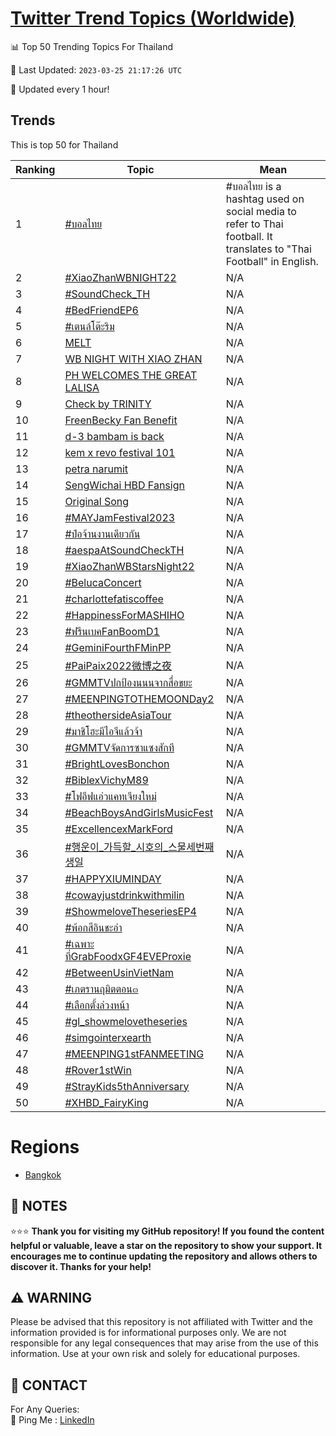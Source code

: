 [Twitter Trend Topics (Worldwide)](https://github.com/ErcinDedeoglu/Twitter-Trend-Topics)
==========


📊 Top 50 Trending Topics For Thailand

📆 Last Updated: `2023-03-25 21:17:26 UTC`

🔧 Updated every 1 hour!


## Trends

This is top 50 for Thailand

| Ranking | Topic | Mean |
| ------- | ------------ | ------------ |
| 1 | [#บอลไทย](http://twitter.com/search?q=%23%e0%b8%9a%e0%b8%ad%e0%b8%a5%e0%b9%84%e0%b8%97%e0%b8%a2) | #บอลไทย is a hashtag used on social media to refer to Thai football. It translates to "Thai Football" in English. |
| 2 | [#XiaoZhanWBNIGHT22](http://twitter.com/search?q=%23XiaoZhanWBNIGHT22) | N/A |
| 3 | [#SoundCheck_TH](http://twitter.com/search?q=%23SoundCheck_TH) | N/A |
| 4 | [#BedFriendEP6](http://twitter.com/search?q=%23BedFriendEP6) | N/A |
| 5 | [#เตนล์โต๊ะริม](http://twitter.com/search?q=%23%e0%b9%80%e0%b8%95%e0%b8%99%e0%b8%a5%e0%b9%8c%e0%b9%82%e0%b8%95%e0%b9%8a%e0%b8%b0%e0%b8%a3%e0%b8%b4%e0%b8%a1) | N/A |
| 6 | [MELT](http://twitter.com/search?q=MELT) | N/A |
| 7 | [WB NIGHT WITH XIAO ZHAN](http://twitter.com/search?q=WB+NIGHT+WITH+XIAO+ZHAN) | N/A |
| 8 | [PH WELCOMES THE GREAT LALISA](http://twitter.com/search?q=PH+WELCOMES+THE+GREAT+LALISA) | N/A |
| 9 | [Check by TRINITY](http://twitter.com/search?q=Check+by+TRINITY) | N/A |
| 10 | [FreenBecky Fan Benefit](http://twitter.com/search?q=FreenBecky+Fan+Benefit) | N/A |
| 11 | [d-3 bambam is back](http://twitter.com/search?q=d-3+bambam+is+back) | N/A |
| 12 | [kem x revo festival 101](http://twitter.com/search?q=kem+x+revo+festival+101) | N/A |
| 13 | [petra narumit](http://twitter.com/search?q=petra+narumit) | N/A |
| 14 | [SengWichai HBD Fansign](http://twitter.com/search?q=SengWichai+HBD+Fansign) | N/A |
| 15 | [Original Song](http://twitter.com/search?q=Original+Song) | N/A |
| 16 | [#MAYJamFestival2023](http://twitter.com/search?q=%23MAYJamFestival2023) | N/A |
| 17 | [#ป๋อจ้านงานเดียวกัน](http://twitter.com/search?q=%23%e0%b8%9b%e0%b9%8b%e0%b8%ad%e0%b8%88%e0%b9%89%e0%b8%b2%e0%b8%99%e0%b8%87%e0%b8%b2%e0%b8%99%e0%b9%80%e0%b8%94%e0%b8%b5%e0%b8%a2%e0%b8%a7%e0%b8%81%e0%b8%b1%e0%b8%99) | N/A |
| 18 | [#aespaAtSoundCheckTH](http://twitter.com/search?q=%23aespaAtSoundCheckTH) | N/A |
| 19 | [#XiaoZhanWBStarsNight22](http://twitter.com/search?q=%23XiaoZhanWBStarsNight22) | N/A |
| 20 | [#BelucaConcert](http://twitter.com/search?q=%23BelucaConcert) | N/A |
| 21 | [#charlottefatiscoffee](http://twitter.com/search?q=%23charlottefatiscoffee) | N/A |
| 22 | [#HappinessForMASHIHO](http://twitter.com/search?q=%23HappinessForMASHIHO) | N/A |
| 23 | [#ฟรีนเบคFanBoomD1](http://twitter.com/search?q=%23%e0%b8%9f%e0%b8%a3%e0%b8%b5%e0%b8%99%e0%b9%80%e0%b8%9a%e0%b8%84FanBoomD1) | N/A |
| 24 | [#GeminiFourthFMinPP](http://twitter.com/search?q=%23GeminiFourthFMinPP) | N/A |
| 25 | [#PaiPaix2022微博之夜](http://twitter.com/search?q=%23PaiPaix2022%e5%be%ae%e5%8d%9a%e4%b9%8b%e5%a4%9c) | N/A |
| 26 | [#GMMTVปกป้องนนนจากสื่อขยะ](http://twitter.com/search?q=%23GMMTV%e0%b8%9b%e0%b8%81%e0%b8%9b%e0%b9%89%e0%b8%ad%e0%b8%87%e0%b8%99%e0%b8%99%e0%b8%99%e0%b8%88%e0%b8%b2%e0%b8%81%e0%b8%aa%e0%b8%b7%e0%b9%88%e0%b8%ad%e0%b8%82%e0%b8%a2%e0%b8%b0) | N/A |
| 27 | [#MEENPINGTOTHEMOONDay2](http://twitter.com/search?q=%23MEENPINGTOTHEMOONDay2) | N/A |
| 28 | [#theothersideAsiaTour](http://twitter.com/search?q=%23theothersideAsiaTour) | N/A |
| 29 | [#มาชิโฮะมีไอจีแล้วจ้า](http://twitter.com/search?q=%23%e0%b8%a1%e0%b8%b2%e0%b8%8a%e0%b8%b4%e0%b9%82%e0%b8%ae%e0%b8%b0%e0%b8%a1%e0%b8%b5%e0%b9%84%e0%b8%ad%e0%b8%88%e0%b8%b5%e0%b9%81%e0%b8%a5%e0%b9%89%e0%b8%a7%e0%b8%88%e0%b9%89%e0%b8%b2) | N/A |
| 30 | [#GMMTVจัดการซาแซงสักที](http://twitter.com/search?q=%23GMMTV%e0%b8%88%e0%b8%b1%e0%b8%94%e0%b8%81%e0%b8%b2%e0%b8%a3%e0%b8%8b%e0%b8%b2%e0%b9%81%e0%b8%8b%e0%b8%87%e0%b8%aa%e0%b8%b1%e0%b8%81%e0%b8%97%e0%b8%b5) | N/A |
| 31 | [#BrightLovesBonchon](http://twitter.com/search?q=%23BrightLovesBonchon) | N/A |
| 32 | [#BiblexVichyM89](http://twitter.com/search?q=%23BiblexVichyM89) | N/A |
| 33 | [#โฟอีฟแอ่วแคทเจียงใหม่](http://twitter.com/search?q=%23%e0%b9%82%e0%b8%9f%e0%b8%ad%e0%b8%b5%e0%b8%9f%e0%b9%81%e0%b8%ad%e0%b9%88%e0%b8%a7%e0%b9%81%e0%b8%84%e0%b8%97%e0%b9%80%e0%b8%88%e0%b8%b5%e0%b8%a2%e0%b8%87%e0%b9%83%e0%b8%ab%e0%b8%a1%e0%b9%88) | N/A |
| 34 | [#BeachBoysAndGirlsMusicFest](http://twitter.com/search?q=%23BeachBoysAndGirlsMusicFest) | N/A |
| 35 | [#ExcellencexMarkFord](http://twitter.com/search?q=%23ExcellencexMarkFord) | N/A |
| 36 | [#행운이_가득할_시호의_스물세번째생일](http://twitter.com/search?q=%23%ed%96%89%ec%9a%b4%ec%9d%b4_%ea%b0%80%eb%93%9d%ed%95%a0_%ec%8b%9c%ed%98%b8%ec%9d%98_%ec%8a%a4%eb%ac%bc%ec%84%b8%eb%b2%88%ec%a7%b8%ec%83%9d%ec%9d%bc) | N/A |
| 37 | [#HAPPYXIUMINDAY](http://twitter.com/search?q=%23HAPPYXIUMINDAY) | N/A |
| 38 | [#cowayjustdrinkwithmilin](http://twitter.com/search?q=%23cowayjustdrinkwithmilin) | N/A |
| 39 | [#ShowmeloveTheseriesEP4](http://twitter.com/search?q=%23ShowmeloveTheseriesEP4) | N/A |
| 40 | [#พ้อกสีอินชะอํา](http://twitter.com/search?q=%23%e0%b8%9e%e0%b9%89%e0%b8%ad%e0%b8%81%e0%b8%aa%e0%b8%b5%e0%b8%ad%e0%b8%b4%e0%b8%99%e0%b8%8a%e0%b8%b0%e0%b8%ad%e0%b9%8d%e0%b8%b2) | N/A |
| 41 | [#เฉพาะที่GrabFoodxGF4EVEProxie](http://twitter.com/search?q=%23%e0%b9%80%e0%b8%89%e0%b8%9e%e0%b8%b2%e0%b8%b0%e0%b8%97%e0%b8%b5%e0%b9%88GrabFoodxGF4EVEProxie) | N/A |
| 42 | [#BetweenUsinVietNam](http://twitter.com/search?q=%23BetweenUsinVietNam) | N/A |
| 43 | [#เภตรานฤมิตตอน๓](http://twitter.com/search?q=%23%e0%b9%80%e0%b8%a0%e0%b8%95%e0%b8%a3%e0%b8%b2%e0%b8%99%e0%b8%a4%e0%b8%a1%e0%b8%b4%e0%b8%95%e0%b8%95%e0%b8%ad%e0%b8%99%e0%b9%93) | N/A |
| 44 | [#เลือกตั้งล่วงหน้า](http://twitter.com/search?q=%23%e0%b9%80%e0%b8%a5%e0%b8%b7%e0%b8%ad%e0%b8%81%e0%b8%95%e0%b8%b1%e0%b9%89%e0%b8%87%e0%b8%a5%e0%b9%88%e0%b8%a7%e0%b8%87%e0%b8%ab%e0%b8%99%e0%b9%89%e0%b8%b2) | N/A |
| 45 | [#gl_showmelovetheseries](http://twitter.com/search?q=%23gl_showmelovetheseries) | N/A |
| 46 | [#simgointerxearth](http://twitter.com/search?q=%23simgointerxearth) | N/A |
| 47 | [#MEENPING1stFANMEETING](http://twitter.com/search?q=%23MEENPING1stFANMEETING) | N/A |
| 48 | [#Rover1stWin](http://twitter.com/search?q=%23Rover1stWin) | N/A |
| 49 | [#StrayKids5thAnniversary](http://twitter.com/search?q=%23StrayKids5thAnniversary) | N/A |
| 50 | [#XHBD_FairyKing](http://twitter.com/search?q=%23XHBD_FairyKing) | N/A |



# Regions

* [Bangkok](</Thailand/Bangkok.md>)



## 📝 NOTES

⭐⭐⭐ **Thank you for visiting my GitHub repository! If you found the content helpful or valuable, leave a star on the repository to show your support. It encourages me to continue updating the repository and allows others to discover it. Thanks for your help!**


## ⚠️ WARNING

Please be advised that this repository is not affiliated with Twitter and the information provided is for informational purposes only. We are not responsible for any legal consequences that may arise from the use of this information. Use at your own risk and solely for educational purposes.


## 📨 CONTACT

 For Any Queries:  
            🏓 Ping Me : [LinkedIn](https://www.linkedin.com/in/ercindedeoglu/)
